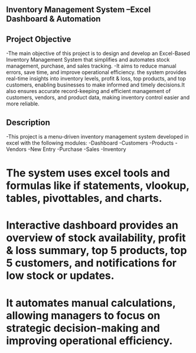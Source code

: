 ## Inventory Management System –Excel Dashboard & Automation

##  Project Objective  
-The main objective of this project is to design and develop an Excel-Based Inventory Management System that simplifies and automates stock management, purchase, and sales tracking.
-It aims to reduce manual errors, save time, and improve operational efficiency.
the system provides real-time insights into inventory levels, profit & loss, top products, and top customers, enabling businesses to make informed and timely decisions.It also ensures accurate record-keeping and efficient management of customers, vendors, and product data, making inventory control easier and more reliable.

  ## Description
-This project is a menu-driven inventory management system developed in excel with the following modules:
-Dashboard
-Customers
-Products
-Vendors
-New Entry
-Purchase
-Sales
-Inventory


# The system uses excel tools and formulas like if statements, vlookup, tables, pivottables, and charts.
# Interactive dashboard provides an overview of stock availability, profit & loss summary, top 5 products, top 5 customers, and notifications for low stock or updates.
# It automates manual calculations, allowing managers to focus on strategic decision-making and improving operational efficiency.
